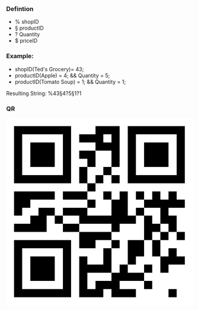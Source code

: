 ### Defintion
* % shopID
* § productID
* ? Quantity
* $ priceID

### Example:

* shopID(Ted's Grocery)= 43;
* productID(Apple) = 4;   && Quantity = 5;
* productID(Tomato Soup) = 1; && Quantity = 1;


Resulting String: %43§4?5§1?1


### QR

![Image of Yaktocat](https://raw.githubusercontent.com/SQM-WS19-20/kassenQR/master/pages/PHPSQL/rec/IMG/qrcode.png)
